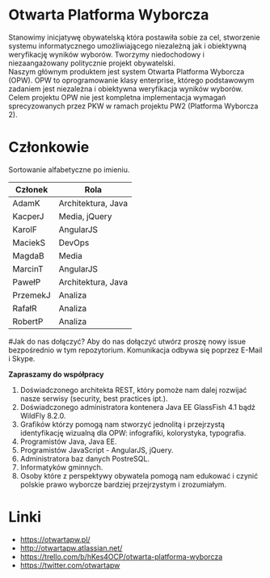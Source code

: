 # Otwarta Platforma Wyborcza 
Stanowimy inicjatywę obywatelską która postawiła sobie za cel, stworzenie systemu informatycznego umożliwiającego niezależną jak i obiektywną weryfikację wyników wyborów. Tworzymy niedochodowy i niezaangażowany politycznie projekt obywatelski.  
Naszym głównym produktem jest system Otwarta Platforma Wyborcza (OPW). OPW to oprogramowanie klasy enterprise, którego podstawowym zadaniem jest niezależna i obiektywna weryfikacja wyników wyborów. Celem projektu OPW nie jest kompletna implementacja wymagań sprecyzowanych przez PKW w ramach projektu PW2 (Platforma Wyborcza 2). 

# Członkowie
Sortowanie alfabetyczne po imieniu.  

| Członek  | Rola  |
| ------------- | ------------- |
| AdamK | Architektura, Java  |
| KacperJ | Media, jQuery |
| KarolF | AngularJS |
| MaciekS | DevOps |
| MagdaB | Media |
| MarcinT | AngularJS |
| PawełP | Architektura, Java |
| PrzemekJ | Analiza |
| RafałR | Analiza |
| RobertP | Analiza |

#Jak do nas dołączyć?
Aby do nas dołączyć utwórz proszę nowy issue bezpośrednio w tym repozytorium. Komunikacja odbywa się poprzez E-Mail i Skype. 


**Zapraszamy do współpracy**  
1. Doświadczonego architekta REST, który pomoże nam dalej rozwijać nasze serwisy (security, best practices ipt.).  
2. Doświadczonego administratora kontenera Java EE GlassFish 4.1 bądź WildFly 8.2.0.  
3. Grafików którzy pomogą nam stworzyć jednolitą i przejrzystą identyfikację wizualną dla OPW: infografiki, kolorystyka, typografia.   
4. Programistów Java, Java EE.  
5. Programistów JavaScript - AngularJS, jQuery.  
6. Administratora baz danych PostreSQL.  
7. Informatyków gminnych.   
8. Osoby które z perspektywy obywatela pomogą nam edukować i czynić polskie prawo wyborcze bardziej przejrzystym i zrozumiałym.   


# Linki
* https://otwartapw.pl/
* http://otwartapw.atlassian.net/
* https://trello.com/b/hKes4OCP/otwarta-platforma-wyborcza 
* https://twitter.com/otwartapw
